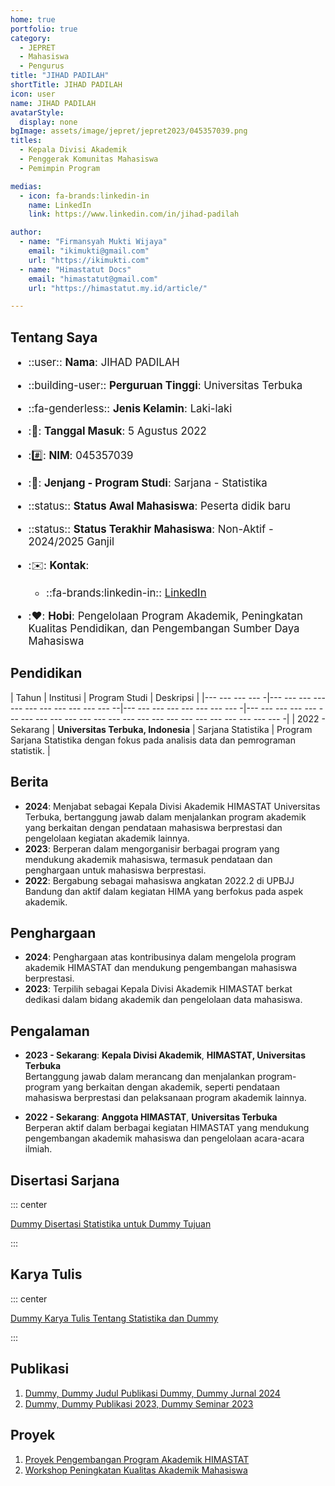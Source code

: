 ```yaml
--- 
home: true
portfolio: true
category:
  - JEPRET
  - Mahasiswa
  - Pengurus
title: "JIHAD PADILAH"
shortTitle: JIHAD PADILAH
icon: user
name: JIHAD PADILAH
avatarStyle:
  display: none
bgImage: assets/image/jepret/jepret2023/045357039.png
titles:
  - Kepala Divisi Akademik
  - Penggerak Komunitas Mahasiswa
  - Pemimpin Program

medias:
  - icon: fa-brands:linkedin-in
    name: LinkedIn
    link: https://www.linkedin.com/in/jihad-padilah

author:
  - name: "Firmansyah Mukti Wijaya"
    email: "ikimukti@gmail.com"
    url: "https://ikimukti.com"
  - name: "Himastatut Docs"
    email: "himastatut@gmail.com"
    url: "https://himastatut.my.id/article/"

--- 
```


## Tentang Saya

<div style="font-size: 1.2em">

- ::user:: **Nama**: JIHAD PADILAH
- ::building-user:: **Perguruan Tinggi**: Universitas Terbuka
- ::fa-genderless:: **Jenis Kelamin**: Laki-laki
- ::calendar:: **Tanggal Masuk**: 5 Agustus 2022
- ::hash:: **NIM**: 045357039
- ::book:: **Jenjang - Program Studi**: Sarjana - Statistika
- ::status:: **Status Awal Mahasiswa**: Peserta didik baru
- ::status:: **Status Terakhir Mahasiswa**: Non-Aktif - 2024/2025 Ganjil
- ::envelope:: **Kontak**:
  - ::fa-brands:linkedin-in:: [LinkedIn](https://www.linkedin.com/in/jihad-padilah)

- ::heart:: **Hobi**: Pengelolaan Program Akademik, Peningkatan Kualitas Pendidikan, dan Pengembangan Sumber Daya Mahasiswa

</div>

## Pendidikan

| Tahun       | Institusi                        | Program Studi           | Deskripsi                                                               |
|--- --- --- --- -|--- --- --- --- --- --- --- --- --- --- --- --|--- --- --- --- --- --- --- --- -|--- --- --- --- --- --- --- --- --- --- --- --- --- --- --- --- --- --- --- --- --- --- --- --- -|
| 2022 - Sekarang | **Universitas Terbuka, Indonesia** | Sarjana Statistika       | Program Sarjana Statistika dengan fokus pada analisis data dan pemrograman statistik. |

## Berita

- **2024**: Menjabat sebagai Kepala Divisi Akademik HIMASTAT Universitas Terbuka, bertanggung jawab dalam menjalankan program akademik yang berkaitan dengan pendataan mahasiswa berprestasi dan pengelolaan kegiatan akademik lainnya.
- **2023**: Berperan dalam mengorganisir berbagai program yang mendukung akademik mahasiswa, termasuk pendataan dan penghargaan untuk mahasiswa berprestasi.
- **2022**: Bergabung sebagai mahasiswa angkatan 2022.2 di UPBJJ Bandung dan aktif dalam kegiatan HIMA yang berfokus pada aspek akademik.

## Penghargaan

- **2024**: Penghargaan atas kontribusinya dalam mengelola program akademik HIMASTAT dan mendukung pengembangan mahasiswa berprestasi.
- **2023**: Terpilih sebagai Kepala Divisi Akademik HIMASTAT berkat dedikasi dalam bidang akademik dan pengelolaan data mahasiswa.

## Pengalaman

- **2023 - Sekarang**: **Kepala Divisi Akademik**, **HIMASTAT, Universitas Terbuka**  
  Bertanggung jawab dalam merancang dan menjalankan program-program yang berkaitan dengan akademik, seperti pendataan mahasiswa berprestasi dan pelaksanaan program akademik lainnya.

- **2022 - Sekarang**: **Anggota HIMASTAT**, **Universitas Terbuka**  
  Berperan aktif dalam berbagai kegiatan HIMASTAT yang mendukung pengembangan akademik mahasiswa dan pengelolaan acara-acara ilmiah.

## Disertasi Sarjana

::: center

[Dummy Disertasi Statistika untuk Dummy Tujuan](MHS045357039.md)

:::

## Karya Tulis

::: center

[Dummy Karya Tulis Tentang Statistika dan Dummy](MHS045357039.md)

:::

## Publikasi

1. [Dummy, Dummy Judul Publikasi Dummy, Dummy Jurnal 2024](https://dummy-jurnal.example.com)
2. [Dummy, Dummy Publikasi 2023, Dummy Seminar 2023](https://dummy-seminar.example.com)

## Proyek

1. [Proyek Pengembangan Program Akademik HIMASTAT](https://dummy-proyek-akademik.example.com)
2. [Workshop Peningkatan Kualitas Akademik Mahasiswa](https://dummy-workshop-akademik.example.com)
